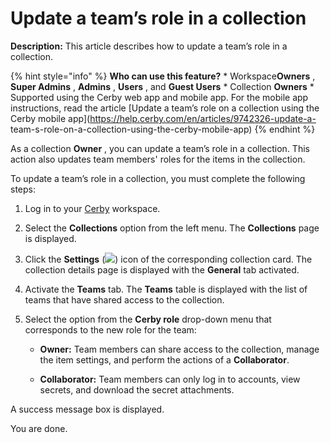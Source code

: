 # Update a team’s role in a collection

**Description:** This article describes how to update a team’s role in a collection.

{% hint style="info" %} **Who can use this feature?** * Workspace**Owners** ,
**Super Admins** , **Admins** , **Users** , and **Guest Users** * Collection
**Owners** * Supported using the Cerby web app and mobile app. For the mobile
app instructions, read the article [Update a team’s role on a collection using
the Cerby mobile app](https://help.cerby.com/en/articles/9742326-update-a-
team-s-role-on-a-collection-using-the-cerby-mobile-app) {% endhint %}

As a collection **Owner** , you can update a team’s role in a collection. This
action also updates team members' roles for the items in the collection.

To update a team’s role in a collection, you must complete the following
steps:

  1. Log in to your [Cerby](https://app.cerby.com/) workspace.

  2. Select the **Collections** option from the left menu. The **Collections** page is displayed.

  3. Click the **Settings** (![](https://downloads.intercomcdn.com/i/o/pc0ldyqu/1486903614/121ab4d2487635b214f79712b1d2/AD_4nXcTuUI32R24x3fW2XHHCAqAf0iw1Oe8x8zklBLUvC8GU-I7ziw0SQ-NCNV6Zku1ndLJeFrYUWm4e60nAcrQ5DRPsax2h7cVAFkKFMv_aIdKojLr1vecWtl14NYRwA9ouyfyBU4oxQ?expires=1745275200&signature=2af155303fc09ac47d53f4c6f257eca30b938070aab0f4a495335191786d184d&req=dSQvEMB%2BnodeXfMU3HP0gFWZbelJ%2Fo7%2BzmKeIqa7KuzBfiGbIfM%3D%0A)) icon of the corresponding collection card. The collection details page is displayed with the **General** tab activated.

  4. Activate the **Teams** tab. The **Teams** table is displayed with the list of teams that have shared access to the collection.

  5. Select the option from the **Cerby role** drop-down menu that corresponds to the new role for the team:

     * **Owner:** Team members can share access to the collection, manage the item settings, and perform the actions of a **Collaborator**.

     * **Collaborator:** Team members can only log in to accounts, view secrets, and download the secret attachments.

A success message box is displayed.

You are done.

